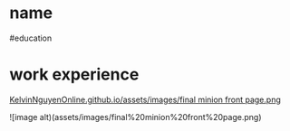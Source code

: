 # name

#education

# work experience


[KelvinNguyenOnline.github.io/assets/images/final minion front page.png](https://github.com/KelvinNguyenOnline/KelvinNguyenOnline.github.io/blob/e562cde157b7ab7cc423ccd5f6a09ef7620bb954/assets/images/final%20minion%20front%20page.png)

![image alt)(assets/images/final%20minion%20front%20page.png)
